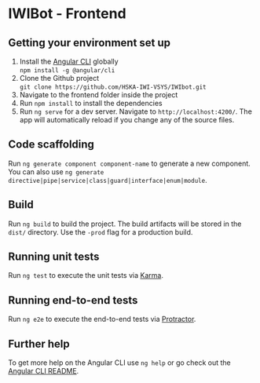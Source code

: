 # IWIBot - Frontend

## Getting your environment set up

1. Install the [Angular CLI](https://github.com/angular/angular-cli) globally  
   `npm install -g @angular/cli`
2. Clone the Github project  
   `git clone https://github.com/HSKA-IWI-VSYS/IWIbot.git`
3. Navigate to the frontend folder inside the project  
4. Run `npm install` to install the dependencies  
5. Run `ng serve` for a dev server. Navigate to `http://localhost:4200/`. The app will automatically reload if you change any of the source files.

## Code scaffolding

Run `ng generate component component-name` to generate a new component. You can also use `ng generate directive|pipe|service|class|guard|interface|enum|module`.

## Build

Run `ng build` to build the project. The build artifacts will be stored in the `dist/` directory. Use the `-prod` flag for a production build.

## Running unit tests

Run `ng test` to execute the unit tests via [Karma](https://karma-runner.github.io).

## Running end-to-end tests

Run `ng e2e` to execute the end-to-end tests via [Protractor](http://www.protractortest.org/).

## Further help

To get more help on the Angular CLI use `ng help` or go check out the [Angular CLI README](https://github.com/angular/angular-cli/blob/master/README.md).

